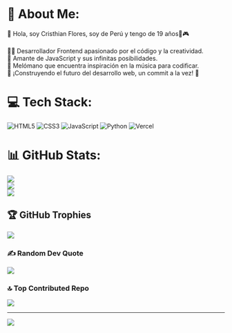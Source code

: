 # 💫 About Me:
👾 Hola, soy Cristhian Flores, soy de Perú y tengo de 19 años🤖🎮<br><br>👨‍💻 Desarrollador Frontend apasionado por el código y la creatividad.<br>🚀 Amante de JavaScript y sus infinitas posibilidades.<br>🎵 Melómano que encuentra inspiración en la música para codificar.<br>🌟 ¡Construyendo el futuro del desarrollo web, un commit a la vez! 🌟


# 💻 Tech Stack:
![HTML5](https://img.shields.io/badge/html5-%23E34F26.svg?style=flat&logo=html5&logoColor=white) ![CSS3](https://img.shields.io/badge/css3-%231572B6.svg?style=flat&logo=css3&logoColor=white) ![JavaScript](https://img.shields.io/badge/javascript-%23323330.svg?style=flat&logo=javascript&logoColor=%23F7DF1E) ![Python](https://img.shields.io/badge/python-3670A0?style=flat&logo=python&logoColor=ffdd54) ![Vercel](https://img.shields.io/badge/vercel-%23000000.svg?style=flat&logo=vercel&logoColor=white)
# 📊 GitHub Stats:
![](https://github-readme-stats.vercel.app/api?username=Cristhian1810&theme=blue-green&hide_border=false&include_all_commits=false&count_private=false)<br/>
![](https://github-readme-streak-stats.herokuapp.com/?user=Cristhian1810&theme=blue-green&hide_border=false)<br/>
![](https://github-readme-stats.vercel.app/api/top-langs/?username=Cristhian1810&theme=blue-green&hide_border=false&include_all_commits=false&count_private=false&layout=compact)

## 🏆 GitHub Trophies
![](https://github-profile-trophy.vercel.app/?username=Cristhian1810&theme=onestar&no-frame=false&no-bg=true&margin-w=4)

### ✍️ Random Dev Quote
![](https://quotes-github-readme.vercel.app/api?type=horizontal&theme=dark)

### 🔝 Top Contributed Repo
![](https://github-contributor-stats.vercel.app/api?username=Cristhian1810&limit=5&theme=dark&combine_all_yearly_contributions=true)

---
[![](https://visitcount.itsvg.in/api?id=Cristhian1810&icon=0&color=1)](https://visitcount.itsvg.in)

<!-- Proudly created with GPRM ( https://gprm.itsvg.in ) -->
